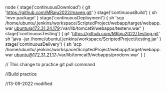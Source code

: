 node {
    stage('continuousDownload')
    {
        git 'https://github.com/MRaju2022/maven.git'
    }
    stage('continuousBuild')
    {
        sh 'mvn package'
    }
    stage('continuousDeployment')
    {
        sh 'scp /home/ubuntu/.jenkins/workspace/ScriptedProject/webapp/target/webapp.war ubuntu@172.31.24.179:/var/lib/tomcat9/webapps/testenv.war'
    }
    stage('continuousTesting')
    {
        git 'https://github.com/MRaju2022/Testing.git'
        sh 'java -jar /home/ubuntu/.jenkins/workspace/ScriptedProject/testing.jar'
    }
    stage('continuousDelivery')
    {
         sh 'scp /home/ubuntu/.jenkins/workspace/ScriptedProject/webapp/target/webapp.war ubuntu@172.31.21.17:/var/lib/tomcat9/webapps/prodenv.war'
    }
}


// This change to practice git pull command

//Build practice



//13-09-2022 modified

